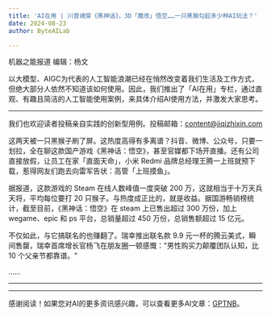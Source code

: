 ```yaml
---
title: 'AI在用 | 川普魂穿《黑神话》，3D「魔改」悟空……一只黑猴勾起多少种AI玩法？'
date: 2024-08-23
author: ByteAILab

---
```


机器之能报道
编辑：杨文

以大模型、AIGC为代表的人工智能浪潮已经在悄然改变着我们生活及工作方式，但绝大部分人依然不知道该如何使用。因此，我们推出了「AI在用」专栏，通过直观、有趣且简洁的人工智能使用案例，来具体介绍AI使用方法，并激发大家思考。

---
我们也欢迎读者投稿亲自实践的创新型用例。投稿邮箱：content@jiqizhixin.com

这两天被一只黑猴子刷了屏。这热度高得有多离谱？抖音、微博、公众号，只要一划拉，全在聊这款国产游戏《黑神话：悟空》，甚至官媒都下场开直播。还有公司直接放假，让员工在家「直面天命」，小米 Redmi 品牌总经理王腾一上班就预下载，惹得网友们跑去向雷军告状：高管「上班摸鱼」。

据报道，这款游戏的 Steam 在线人数峰值一度突破 200 万，这就相当于十万天兵天将，平均每位要打 20 只猴子。与热度成正比的，就是收益。据国游畅销榜统计，截至目前，《黑神话：悟空》在 steam 上已售出超过 300 万份，加上 wegame、epic 和 ps 平台，总销量超过 450 万份，总销售额超过 15 亿元。

不仅如此，与它搞联名的也赚翻了。瑞幸推出联名款 9.9 元一杯的腾云美式，瞬间售罄，瑞幸首席增长官杨飞在朋友圈一顿感慨："男性购买力颠覆团队认知，比 10 个父亲节都靠谱。"

……

---
---
感谢阅读！如果您对AI的更多资讯感兴趣，可以查看更多AI文章：[GPTNB](https://gptnb.com)。